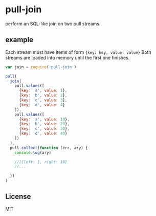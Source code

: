 # pull-join

perform an SQL-like join on two pull streams.

## example

Each stream must have items of form `{key: key, value: value}`
Both streams are loaded into memory until the first one finishes.

``` js
var join = require('pull-join')

pull(
  join(
    pull.values([
      {key: 'a', value: 1},
      {key: 'b', value: 2},
      {key: 'c', value: 3},
      {key: 'd', value: 4}
    ]),
    pull.values([
      {key: 'a', value: 10},
      {key: 'b', value: 20},
      {key: 'c', value: 30},
      {key: 'd', value: 40}
    ])
  ),
  pull.collect(function (err, ary) {
    console.log(ary)

    //[{left: 1, right: 10}
    //...

  })
)


```

## License

MIT
